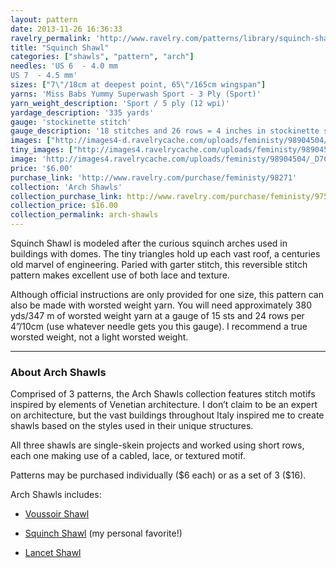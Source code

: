 ```yaml
---
layout: pattern
date: 2013-11-26 16:36:33
ravelry_permalink: 'http://www.ravelry.com/patterns/library/squinch-shawl'
title: "Squinch Shawl"
categories: ["shawls", "pattern", "arch"]
needles: 'US 6  - 4.0 mm
US 7  - 4.5 mm'
sizes: ["7\"/18cm at deepest point, 65\"/165cm wingspan"]
yarns: 'Miss Babs Yummy Superwash Sport - 3 Ply (Sport)'
yarn_weight_description: 'Sport / 5 ply (12 wpi)'
yardage_description: '335 yards'
gauge: 'stockinette stitch'
gauge_description: '18 stitches and 26 rows = 4 inches in stockinette stitch'
images: ["http://images4-d.ravelrycache.com/uploads/feministy/98904504/_D7C5546_medium.jpg", "http://images4-b.ravelrycache.com/uploads/feministy/98904445/_D7C2237_medium.jpg", "http://images4-b.ravelrycache.com/uploads/feministy/98904474/_D7C2255_medium.jpg", "http://images4.ravelrycache.com/uploads/feministy/98904527/_D7C5550_medium.jpg", "http://images4.ravelrycache.com/uploads/feministy/98904563/_D7C5562_medium.jpg"]
tiny_images: ["http://images4.ravelrycache.com/uploads/feministy/98904504/_D7C5546_square.jpg", "http://images4.ravelrycache.com/uploads/feministy/98904445/_D7C2237_square.jpg", "http://images4-b.ravelrycache.com/uploads/feministy/98904474/_D7C2255_square.jpg", "http://images4.ravelrycache.com/uploads/feministy/98904527/_D7C5550_square.jpg", "http://images4-b.ravelrycache.com/uploads/feministy/98904563/_D7C5562_square.jpg"]
image: 'http://images4.ravelrycache.com/uploads/feministy/98904504/_D7C5546_square.jpg'
price: '$6.00'
purchase_link: 'http://www.ravelry.com/purchase/feministy/98271'
collection: 'Arch Shawls'
collection_purchase_link: http://www.ravelry.com/purchase/feministy/97506 
collection_price: $16.00 
collection_permalink: arch-shawls 
---
```

<p>Squinch Shawl is modeled after the curious squinch arches used in buildings with domes. The tiny triangles hold up each vast roof, a centuries old marvel of engineering. Paried with garter stitch, this reversible stitch pattern makes excellent use of both lace and texture.</p>

<p>Although official instructions are only provided for one size, this pattern can also be made with worsted weight yarn. You will need approximately 380 yds/347 m of worsted weight yarn at a gauge of 15 sts and 24 rows per 4&#8221;/10cm (use whatever needle gets you this gauge). I recommend a true worsted weight, not a light worsted weight.</p>
<hr />
<h3 id='about_arch_shawls'>About Arch Shawls</h3>

<p>Comprised of 3 patterns, the Arch Shawls collection features stitch motifs inspired by elements of Venetian architecture. I don’t claim to be an expert on architecture, but the vast buildings throughout Italy inspired me to create shawls based on the styles used in their unique structures.</p>

<p>All three shawls are single-skein projects and worked using short rows, each one making use of a cabled, lace, or textured motif.</p>

<p>Patterns may be purchased individually ($6 each) or as a set of 3 ($16).</p>

<p>Arch Shawls includes:</p>

<ul>
<li>
<p><a href='http://www.ravelry.com/patterns/library/voussoir-shawl'>Voussoir Shawl</a></p>
</li>

<li>
<p><a href='http://www.ravelry.com/patterns/library/squinch-shawl/'>Squinch Shawl</a> (my personal favorite!)</p>
</li>

<li>
<p><a href='http://www.ravelry.com/patterns/library/lancet-shawl'>Lancet Shawl</a></p>
</li>
</ul>